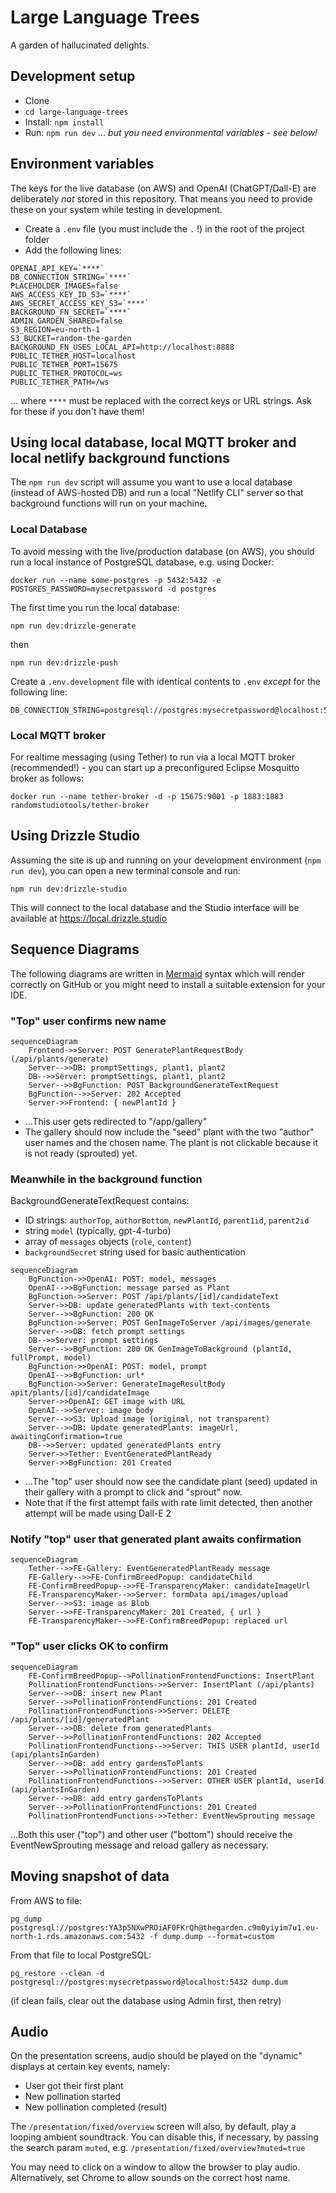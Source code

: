 # Large Language Trees

A garden of hallucinated delights.

## Development setup

- Clone
- `cd large-language-trees`
- Install: `npm install`
- Run: `npm run dev` ... _but you need environmental variables - see below!_

## Environment variables

The keys for the live database (on AWS) and OpenAI (ChatGPT/Dall-E) are deliberately _not_ stored in this repository. That means you need to provide these on your system while testing in development.

- Create a `.env` file (you must include the `.` !) in the root of the project folder
- Add the following lines:

```
OPENAI_API_KEY=`****`
DB_CONNECTION_STRING=`****`
PLACEHOLDER_IMAGES=false
AWS_ACCESS_KEY_ID_S3=`****`
AWS_SECRET_ACCESS_KEY_S3=`****`
BACKGROUND_FN_SECRET=`****`
ADMIN_GARDEN_SHARED=false
S3_REGION=eu-north-1
S3_BUCKET=random-the-garden
BACKGROUND_FN_USES_LOCAL_API=http://localhost:8888
PUBLIC_TETHER_HOST=localhost
PUBLIC_TETHER_PORT=15675
PUBLIC_TETHER_PROTOCOL=ws
PUBLIC_TETHER_PATH=/ws
```

... where `****` must be replaced with the correct keys or URL strings. Ask for these if you don't have them!

## Using local database, local MQTT broker and local netlify background functions

The `npm run dev` script will assume you want to use a local database (instead of AWS-hosted DB) and run a local "Netlify CLI" server so that background functions will run on your machine.

### Local Database

To avoid messing with the live/production database (on AWS), you should run a local instance of PostgreSQL database, e.g. using Docker:

```
docker run --name some-postgres -p 5432:5432 -e POSTGRES_PASSWORD=mysecretpassword -d postgres
```

The first time you run the local database:

```
npm run dev:drizzle-generate
```

then

```
npm run dev:drizzle-push
```

Create a `.env.development` file with identical contents to `.env` _except_ for the following line:

```
DB_CONNECTION_STRING=postgresql://postgres:mysecretpassword@localhost:5432
```

### Local MQTT broker

For realtime messaging (using Tether) to run via a local MQTT broker (recommended!) - you can start up a preconfigured Eclipse Mosquitto broker as follows:

```
docker run --name tether-broker -d -p 15675:9001 -p 1883:1883 randomstudiotools/tether-broker
```

## Using Drizzle Studio

Assuming the site is up and running on your development environment (`npm run dev`), you can open a new terminal console and run:

```
npm run dev:drizzle-studio
```

This will connect to the local database and the Studio interface will be available at https://local.drizzle.studio

## Sequence Diagrams

The following diagrams are written in [Mermaid](https://mermaid.js.org/) syntax which will render correctly on GitHub or you might need to install a suitable extension for your IDE.

### "Top" user confirms new name

```mermaid
sequenceDiagram
    Frontend->>Server: POST GeneratePlantRequestBody (/api/plants/generate)
    Server-->>DB: promptSettings, plant1, plant2
    DB-->>Server: promptSettings, plant1, plant2
    Server-->>BgFunction: POST BackgroundGenerateTextRequest
    BgFunction-->>Server: 202 Accepted
    Server->>Frontend: { newPlantId }
```

- ...This user gets redirected to "/app/gallery"
- The gallery should now include the "seed" plant with the two "author" user names and the chosen name. The plant is not clickable because it is not ready (sprouted) yet.

### Meanwhile in the background function

BackgroundGenerateTextRequest contains:

- ID strings: `authorTop`, `authorBottom`, `newPlantId`, `parent1id`, `parent2id`
- string `model` (typically, gpt-4-turbo)
- array of `messages` objects (`role`, `content`)
- `backgroundSecret` string used for basic authentication

```mermaid
sequenceDiagram
    BgFunction->>OpenAI: POST: model, messages
    OpenAI-->>BgFunction: message parsed as Plant
    BgFunction->>Server: POST /api/plants/[id]/candidateText
    Server->>DB: update generatedPlants with text-contents
    Server-->>BgFunction: 200 OK
    BgFunction->>Server: POST GenImageToServer /api/images/generate
    Server-->>DB: fetch prompt settings
    DB-->>Server: prompt settings
    Server-->>BgFunction: 200 OK GenImageToBackground (plantId, fullPrompt, model)
    BgFunction->>OpenAI: POST: model, prompt
    OpenAI-->>BgFunction: url*
    BgFunction->>Server: GenerateImageResultBody apit/plants/[id]/candidateImage
    Server->>OpenAI: GET image with URL
    OpenAI-->>Server: image body
    Server-->>S3: Upload image (original, not transparent)
    Server-->>DB: Update generatedPlants: imageUrl, awaitingConfirmation=true
    DB-->>Server: updated generatedPlants entry
    Server->>Tether: EventGeneratedPlantReady
    Server->>BgFunction: 201 Created
```

- ...The "top" user should now see the candidate plant (seed) updated in their gallery with a prompt to click and "sprout" now.
- Note that if the first attempt fails with rate limit detected, then another attempt will be made using Dall-E 2

### Notify "top" user that generated plant awaits confirmation

```mermaid
sequenceDiagram
    Tether-->>FE-Gallery: EventGeneratedPlantReady message
    FE-Gallery-->>FE-ConfirmBreedPopup: candidateChild
    FE-ConfirmBreedPopup-->>FE-TransparencyMaker: candidateImageUrl
    FE-TransparencyMaker-->>Server: formData api/images/upload
    Server-->>S3: image as Blob
    Server-->>FE-TransparencyMaker: 201 Created, { url }
    FE-TransparencyMaker-->>FE-ConfirmBreedPopup: replaced url
```

### "Top" user clicks OK to confirm

```mermaid
sequenceDiagram
    FE-ConfirmBreedPopup-->PollinationFrontendFunctions: InsertPlant
    PollinationFrontendFunctions->>Server: InsertPlant (/api/plants)
    Server-->>DB: insert new Plant
    Server-->>PollinationFrontendFunctions: 201 Created
    PollinationFrontendFunctions->>Server: DELETE /api/plants/[id]/generatedPlant
    Server-->>DB: delete from generatedPlants
    Server-->>PollinationFrontendFunctions: 202 Accepted
    PollinationFrontendFunctions-->>Server: THIS USER plantId, userId (api/plantsInGarden)
    Server-->>DB: add entry gardensToPlants
    Server-->>PollinationFrontendFunctions: 201 Created
    PollinationFrontendFunctions-->>Server: OTHER USER plantId, userId (api/plantsInGarden)
    Server-->>DB: add entry gardensToPlants
    Server-->>PollinationFrontendFunctions: 201 Created
    PollinationFrontendFunctions->>Tether: EventNewSprouting message
```

...Both this user ("top") and other user ("bottom") should receive the EventNewSprouting message and reload gallery as necessary.

## Moving snapshot of data

From AWS to file:

```
pg_dump postgresql://postgres:YA3p5NXwPROiAF0FKrQh@thegarden.c9m0yiyim7u1.eu-north-1.rds.amazonaws.com:5432 -f dump.dump --format=custom
```

From that file to local PostgreSQL:

```
pg_restore --clean -d postgresql://postgres:mysecretpassword@localhost:5432 dump.dum
```

(if clean fails, clear out the database using Admin first, then retry)

## Audio

On the presentation screens, audio should be played on the "dynamic" displays at certain key events, namely:

- User got their first plant
- New pollination started
- New pollination completed (result)

The `/presentation/fixed/overview` screen will also, by default, play a looping ambient soundtrack. You can disable this, if necessary, by passing the search param `muted`, e.g. `/presentation/fixed/overview?muted=true`

You may need to click on a window to allow the browser to play audio. Alternatively, set Chrome to allow sounds on the correct host name.
